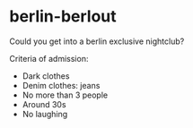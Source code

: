 # berlin-berlout
Could you get into a berlin exclusive nightclub?

Criteria of admission:
- Dark clothes
- Denim clothes: jeans
- No more than 3 people
- Around 30s
- No laughing

